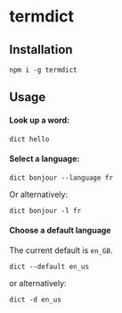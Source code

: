 # termdict

## Installation

    npm i -g termdict

## Usage

#### Look up a word:

    dict hello

#### Select a language:

    dict bonjour --language fr

Or alternatively:

    dict bonjour -l fr

#### Choose a default language

The current default is `en_GB`.

    dict --default en_us

or alternatively:

    dict -d en_us
